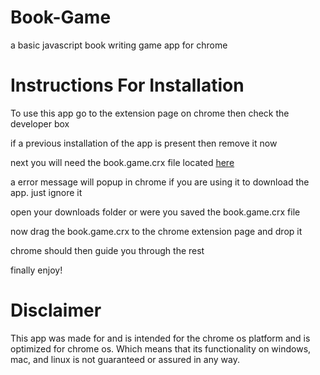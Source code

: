 Book-Game
=============

a basic javascript book writing game app for chrome

Instructions For Installation
=============================

To use this app go to the extension page on chrome then check the developer box

if a previous installation of the app is present then remove it now

next you will need the book.game.crx file located [here](https://github.com/dragonloverlord/my-chrome-app/releases)

a error message will popup in chrome if you are using it to download the app. just ignore it

open your downloads folder or were you saved the book.game.crx file

now drag the book.game.crx to the chrome extension page and drop it

chrome should then guide you through the rest

finally enjoy!

Disclaimer
==========

This app was made for and is intended for the chrome os platform and is optimized for
chrome os. Which means that its functionality on windows, mac, and linux is not guaranteed
or assured in any way.
